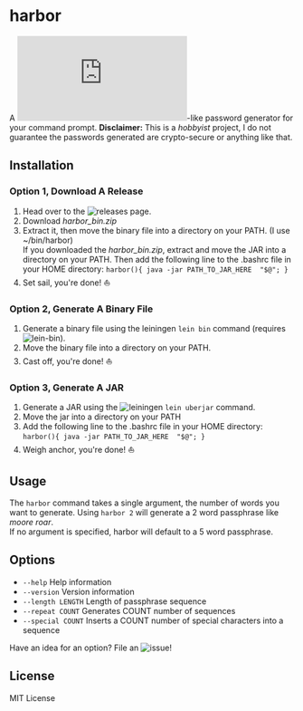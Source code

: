 # harbor

A ![diceware](http://world.std.com/~reinhold/diceware.html)-like password generator for your command prompt.
__Disclaimer:__ This is a _hobbyist_ project, I do not guarantee the passwords generated are crypto-secure or anything like that.

## Installation

### Option 1, Download A Release
1. Head over to the ![releases](https://github.com/SalvatoreTosti/harbor/releases) page.
2. Download *harbor\_bin.zip*
3. Extract it, then move the binary file into a directory on your PATH. (I use ~/bin/harbor)  
If you downloaded the *harbor\_bin.zip*, extract and move the JAR into a directory on your PATH.
Then add the following line to the .bashrc file in your HOME directory: `harbor(){ java -jar PATH_TO_JAR_HERE  "$@"; }`
4. Set sail, you're done! :boat:

### Option 2, Generate A Binary File
1. Generate a binary file using the leiningen `lein bin` command (requires ![lein-bin](https://github.com/Raynes/lein-bin)).
2. Move the binary file into a directory on your PATH.
3. Cast off, you're done! :boat:

### Option 3, Generate A JAR
1. Generate a JAR using the ![leiningen](https://leiningen.org/) `lein uberjar` command.
2. Move the jar into a directory on your PATH
3. Add the following line to the .bashrc file in your HOME directory: `harbor(){ java -jar PATH_TO_JAR_HERE  "$@"; }`
4. Weigh anchor, you're done! :boat:

## Usage

The `harbor` command takes a single argument, the number of words you want to generate.
Using `harbor 2` will generate a 2 word passphrase like _moore roar_.  
If no argument is specified, harbor will default to a 5 word passphrase.

## Options

- `--help` Help information
- `--version` Version information
- `--length LENGTH` Length of passphrase sequence
- `--repeat COUNT` Generates COUNT number of sequences
- `--special COUNT` Inserts a COUNT number of special characters into a sequence

Have an idea for an option? File an ![issue](https://github.com/SalvatoreTosti/harbor/issues)!

## License

MIT License
